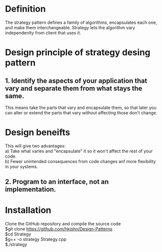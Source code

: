 # Definition
The strategy pattern defines a family of algorithms, encapsulates each one, and make them interchangeable.
Strategy lets the algorithm vary independenlty from client that uses it.

# Design principle of strategy desing pattern
## 1. Identify the aspects of your application that vary and separate them from what stays the same.
This means take the parts that vary and encapsulate them, so that later you can alter or extend the parts that vary without affecting those don't change.

# Design beneifts
This will give two advantages:<br/>
a) Take what varies and "encapsulate" it so it won't affect the rest of your code.<br/>
b) Fewer unintended consequences from code changes anf more flexibility in your systems.<br/>

## 2. Program to an interface, not an implementation.

# Installation
Clone the GitHub repository and compile the source code<br/>
$git clone https://github.com/hkishn/Design-Patterns<br/>
$cd Strategy<br/>
$g++ -o strategy Strategy.cpp<br/>
$./strategy<br/>

